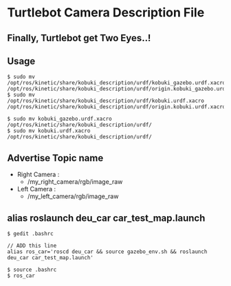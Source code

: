 # Turtlebot Camera Description File

## Finally, Turtlebot get Two Eyes..!

## Usage
```Shell
$ sudo mv /opt/ros/kinetic/share/kobuki_description/urdf/kobuki_gazebo.urdf.xacro /opt/ros/kinetic/share/kobuki_description/urdf/origin.kobuki_gazebo.urdf.xacro
$ sudo mv /opt/ros/kinetic/share/kobuki_description/urdf/kobuki.urdf.xacro /opt/ros/kinetic/share/kobuki_description/urdf/origin.kobuki.urdf.xacro

$ sudo mv kobuki_gazebo.urdf.xacro /opt/ros/kinetic/share/kobuki_description/urdf/
$ sudo mv kobuki.urdf.xacro /opt/ros/kinetic/share/kobuki_description/urdf/

```

## Advertise Topic name
- Right Camera :
  - /my_right_camera/rgb/image_raw
- Left Camera :
  - /my_left_camera/rgb/image_raw

## alias roslaunch deu_car car_test_map.launch
```Shell
$ gedit .bashrc

// ADD this line
alias ros_car='roscd deu_car && source gazebo_env.sh && roslaunch deu_car car_test_map.launch'

$ source .bashrc
$ ros_car

```
